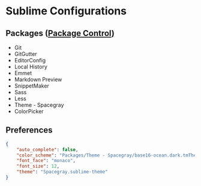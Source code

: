 # Sublime Configurations

## Packages ([Package Control](https://packagecontrol.io))
 - Git
 - GitGutter
 - EditorConfig
 - Local History
 - Emmet
 - Markdown Preview
 - SnippetMaker
 - Sass
 - Less
 - Theme - Spacegray
 - ColorPicker

## Preferences
```json
{
	"auto_complete": false,
	"color_scheme": "Packages/Theme - Spacegray/base16-ocean.dark.tmTheme",
	"font_face": "monaco",
	"font_size": 12,
	"theme": "Spacegray.sublime-theme"
}
```